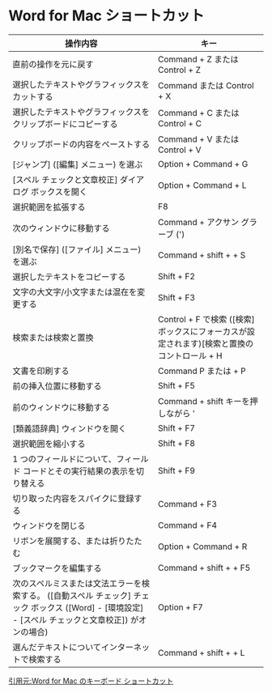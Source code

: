 # Word for Mac ショートカット


|操作内容|キー|
|----|----|
|直前の操作を元に戻す|Command + Z または Control + Z|
|選択したテキストやグラフィックスをカットする|Command または Control + X|
|選択したテキストやグラフィックスをクリップボードにコピーする|Command + C または Control + C|
|クリップボードの内容をペーストする|Command + V または Control + V|
|[ジャンプ] ([編集] メニュー) を選ぶ|Option +  Command + G|
|[スペル チェックと文章校正] ダイアログ ボックスを開く|Option +  Command + L|
|選択範囲を拡張する|F8|
|次のウィンドウに移動する|Command + アクサン グラーブ (')|
|[別名で保存] ([ファイル] メニュー) を選ぶ|Command + shift + + S|
|選択したテキストをコピーする|Shift + F2|
|文字の大文字/小文字または混在を変更する|Shift + F3|
|検索または検索と置換|Control + F で検索 ([検索] ボックスにフォーカスが設定されます)[検索と置換のコントロール + H|
|文書を印刷する|Command P または + P|
|前の挿入位置に移動する|Shift + F5|
|前のウィンドウに移動する|Command + shift キーを押しながら '|
|[類義語辞典] ウィンドウを開く|Shift + F7|
|選択範囲を縮小する|Shift + F8|
|1 つのフィールドについて、フィールド コードとその実行結果の表示を切り替える|Shift + F9|
|切り取った内容をスパイクに登録する|Command + F3|
|ウィンドウを閉じる|Command + F4|
|リボンを展開する、または折りたたむ|Option +  Command + R|
|ブックマークを編集する|Command + shift + + F5|
|次のスペルミスまたは文法エラーを検索する。 ([自動スペル チェック] チェック ボックス ([Word] - [環境設定] - [スペル チェックと文章校正]) がオンの場合)|Option + F7|
|選んだテキストについてインターネットで検索する|Command + shift + + L|

[引用元:Word for Mac のキーボード ショートカット](https://support.office.com/ja-jp/article/word-for-mac-%E3%81%AE%E3%82%AD%E3%83%BC%E3%83%9C%E3%83%BC%E3%83%89-%E3%82%B7%E3%83%A7%E3%83%BC%E3%83%88%E3%82%AB%E3%83%83%E3%83%88-3256d48a-7967-475d-be81-a6e3e1284b25)
